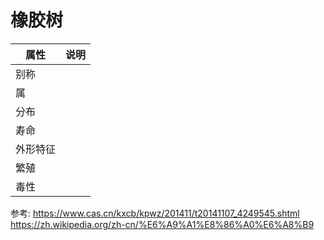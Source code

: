 # 橡胶树



|属性|说明|
| ---- | ---- |
| 别称||
| 属||
| 分布||
| 寿命||
| 外形特征||
| 繁殖||
| 毒性||

参考:
https://www.cas.cn/kxcb/kpwz/201411/t20141107_4249545.shtml
https://zh.wikipedia.org/zh-cn/%E6%A9%A1%E8%86%A0%E6%A8%B9